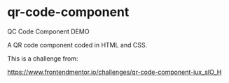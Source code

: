 # qr-code-component
QC Code Component DEMO

A QR code component coded in HTML and CSS.

This is a challenge from:

https://www.frontendmentor.io/challenges/qr-code-component-iux_sIO_H
